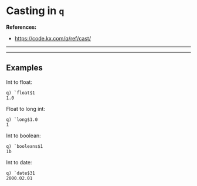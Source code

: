 # Casting in `q`

**References:**
- https://code.kx.com/q/ref/cast/

---------------------------------------------------------------------------------------------------------------
---------------------------------------------------------------------------------------------------------------

## Examples

Int to float:

~~~~
q) `float$1
1.0
~~~~

Float to long int:

~~~~
q) `long$1.0
1
~~~~


Int to boolean:

~~~~
q) `booleans$1
1b
~~~~


Int to date:

~~~~
q) `date$31
2000.02.01
~~~~
